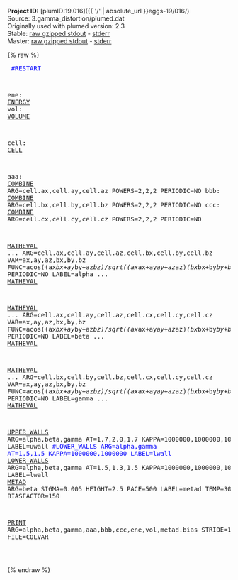 **Project ID:** [plumID:19.016]({{ '/' | absolute_url }}eggs-19/016/)  
Source: 3.gamma_distortion/plumed.dat  
Originally used with plumed version: 2.3  
Stable: [raw gzipped stdout](plumed.dat.plumed.stdout.txt.gz) - [stderr](plumed.dat.plumed.stderr)  
Master: [raw gzipped stdout](plumed.dat.plumed_master.stdout.txt.gz) - [stderr](plumed.dat.plumed_master.stderr)  

{% raw %}<pre>
<span style="color:blue">#RESTART</span>

ene: <a href="https://plumed.github.io/doc-master/user-doc/html/_e_n_e_r_g_y.html">ENERGY</a>
vol: <a href="https://plumed.github.io/doc-master/user-doc/html/_v_o_l_u_m_e.html">VOLUME</a>

cell: <a href="https://plumed.github.io/doc-master/user-doc/html/_c_e_l_l.html">CELL</a>

aaa:    <a href="https://plumed.github.io/doc-master/user-doc/html/_c_o_m_b_i_n_e.html">COMBINE</a> ARG=cell.ax,cell.ay,cell.az POWERS=2,2,2 PERIODIC=NO
bbb:    <a href="https://plumed.github.io/doc-master/user-doc/html/_c_o_m_b_i_n_e.html">COMBINE</a> ARG=cell.bx,cell.by,cell.bz POWERS=2,2,2 PERIODIC=NO
ccc:    <a href="https://plumed.github.io/doc-master/user-doc/html/_c_o_m_b_i_n_e.html">COMBINE</a> ARG=cell.cx,cell.cy,cell.cz POWERS=2,2,2 PERIODIC=NO

<a href="https://plumed.github.io/doc-master/user-doc/html/_m_a_t_h_e_v_a_l.html">MATHEVAL</a> ...
ARG=cell.ax,cell.ay,cell.az,cell.bx,cell.by,cell.bz
VAR=ax,ay,az,bx,by,bz
FUNC=acos((ax*bx+ay*by+az*bz)/sqrt((ax*ax+ay*ay+az*az)*(bx*bx+by*by+bz*bz)))
PERIODIC=NO
LABEL=alpha
... <a href="https://plumed.github.io/doc-master/user-doc/html/_m_a_t_h_e_v_a_l.html">MATHEVAL</a>

<a href="https://plumed.github.io/doc-master/user-doc/html/_m_a_t_h_e_v_a_l.html">MATHEVAL</a> ...
ARG=cell.ax,cell.ay,cell.az,cell.cx,cell.cy,cell.cz
VAR=ax,ay,az,bx,by,bz
FUNC=acos((ax*bx+ay*by+az*bz)/sqrt((ax*ax+ay*ay+az*az)*(bx*bx+by*by+bz*bz)))
PERIODIC=NO
LABEL=beta
... <a href="https://plumed.github.io/doc-master/user-doc/html/_m_a_t_h_e_v_a_l.html">MATHEVAL</a>


<a href="https://plumed.github.io/doc-master/user-doc/html/_m_a_t_h_e_v_a_l.html">MATHEVAL</a> ...
ARG=cell.bx,cell.by,cell.bz,cell.cx,cell.cy,cell.cz
VAR=ax,ay,az,bx,by,bz
FUNC=acos((ax*bx+ay*by+az*bz)/sqrt((ax*ax+ay*ay+az*az)*(bx*bx+by*by+bz*bz)))
PERIODIC=NO
LABEL=gamma
... <a href="https://plumed.github.io/doc-master/user-doc/html/_m_a_t_h_e_v_a_l.html">MATHEVAL</a>

<a href="https://plumed.github.io/doc-master/user-doc/html/_u_p_p_e_r__w_a_l_l_s.html">UPPER_WALLS</a> ARG=alpha,beta,gamma AT=1.7,2.0,1.7 KAPPA=1000000,1000000,1000000 LABEL=uwall
<span style="color:blue">#LOWER_WALLS ARG=alpha,gamma AT=1.5,1.5 KAPPA=1000000,1000000  LABEL=lwall</span>
<a href="https://plumed.github.io/doc-master/user-doc/html/_l_o_w_e_r__w_a_l_l_s.html">LOWER_WALLS</a> ARG=alpha,beta,gamma AT=1.5,1.3,1.5 KAPPA=1000000,1000000,1000000 LABEL=lwall
<a href="https://plumed.github.io/doc-master/user-doc/html/_m_e_t_a_d.html">METAD</a> ARG=beta SIGMA=0.005 HEIGHT=2.5 PACE=500 LABEL=metad TEMP=300 BIASFACTOR=150	 

<a href="https://plumed.github.io/doc-master/user-doc/html/_p_r_i_n_t.html">PRINT</a> ARG=alpha,beta,gamma,aaa,bbb,ccc,ene,vol,metad.bias STRIDE=100 FILE=COLVAR

</pre>{% endraw %}

